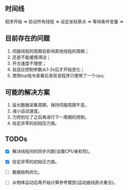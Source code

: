 ## 时间线
程序开始 $\Rightarrow$ 启动所有线程 $\Rightarrow$ 设定坐标原点
$\Rightarrow$ 等待条件变量 $\Rightarrow$

## 目前存在的问题
1. 伺服线程的周期会影响其他线程的周期；
1. 还是不能缓慢滑动；
1. 开合速度不理想；
1. 自适应控制参数从1-2s后才开始变化；
1. 使用top指令查看后发现该程序只使用了一个cpu;

## 可能的解决方案
1. 延长数据采集周期，保持伺服周期不变。
1. 减小运动速度。
1. 力控到位了之后再进行下一周期的控制。
1. 给定非零的初始压力值。

## TODOs
* [x] 解决线程间的同步问题(设置CPU亲和性)。
* [x] 给定非零的初始压力值。
* [ ] 数据结构优化。
* [ ] 从物体运动后再开始计算参考模型(运动曲线原点重合)。

